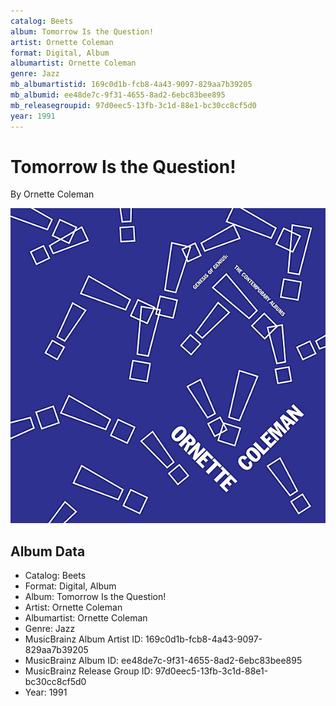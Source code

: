 ```yaml
---
catalog: Beets
album: Tomorrow Is the Question!
artist: Ornette Coleman
format: Digital, Album
albumartist: Ornette Coleman
genre: Jazz
mb_albumartistid: 169c0d1b-fcb8-4a43-9097-829aa7b39205
mb_albumid: ee48de7c-9f31-4655-8ad2-6ebc83bee895
mb_releasegroupid: 97d0eec5-13fb-3c1d-88e1-bc30cc8cf5d0
year: 1991
---
```


# Tomorrow Is the Question!

By Ornette Coleman

![](../../assets/beetscovers/Ornette_Coleman-Tomorrow_Is_the_Question!.jpg)

## Album Data

- Catalog: Beets
- Format: Digital, Album
- Album: Tomorrow Is the Question!
- Artist: Ornette Coleman
- Albumartist: Ornette Coleman
- Genre: Jazz
- MusicBrainz Album Artist ID: 169c0d1b-fcb8-4a43-9097-829aa7b39205
- MusicBrainz Album ID: ee48de7c-9f31-4655-8ad2-6ebc83bee895
- MusicBrainz Release Group ID: 97d0eec5-13fb-3c1d-88e1-bc30cc8cf5d0
- Year: 1991

